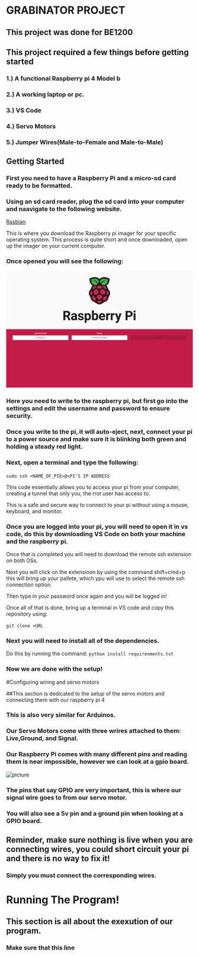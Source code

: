 # GRABINATOR PROJECT

## This project was done for BE1200

## This project required a few things before getting started

### 1.) A functional Raspberry pi 4 Model b 

### 2.) A working laptop or pc.
### 3.) VS Code
### 4.) Servo Motors 
### 5.) Jumper Wires(Male-to-Female and Male-to-Male)


## Getting Started

### First you need to have a Raspberry Pi and a micro-sd card ready to be formatted.

### Using an sd card reader, plug the sd card into your computer and naavigate to the following website.

[Rasbian](https://www.raspberrypi.com/software/)

This is where you download the Raspberry pi imager for your specific operating system. This process is quite short and once
downloaded, open up the imager on your current computer.


### Once opened you will see the following:
![picture](https://github.com/AlessandroB1298/BE1200/blob/main/Screenshot%202023-10-31%20at%203.06.01%20PM.png )


### Here you need to write to the raspberry pi, but first go into the settings and edit the username and password to ensure security.

### Once you write to the pi, it will auto-eject, next, connect your pi to a power source and make sure it is blinking both green and holding a steady red light.

### Next, open a terminal and type the following:
`sudo ssh <NAME_OF_PIE>@<PI'S IP ADDRESS`

This code essentially allows you to access your pi from your computer, creating a tunnel that only you, the rrot user has access to.

This is a safe and secure way to connect to your pi without using a mouse, keyboard, and monitor.

### Once you are logged into your pi, you will need to open it in vs code, do this by downloading VS Code on both your machine and the raspberry pi.

Once that is completed you will need to download the remote ssh extension on both OSs.

Next you will click on the extensioon by using the command shift+cmd+p this will bring up your pallete, which ypu will use to select the remote ssh connection option.

Then type in your password once again and you will be logged in!

Once all of that is done, bring up a terminal in VS code and copy this repository using:

`git clone <URL`

### Next you will need to install all of the dependencies.
Do this by running the command:
`python install requirenments.txt`

### Now we are done with the setup!

#Configuring wiring and servo motors

##This section is dedicated to the setup of the servo motors and connecting them with our raspberry pi 4
### This is also very similar for Arduinos.


### Our Servo Motors come with three wrires attached to them: Live,Ground, and Signal.

### Our Raspberry Pi comes with many different pins and reading them is near impossible, however we can look at a gpio board.

![picture](![picture](https://github.com/AlessandroB1298/BE1200/blob/main/Screenshot%202023-11-04%20at%2012.58.17%20AM.jpeg)
)


### The pins that say GPIO are very important, this is where our signal wire goes to from our servo motor.

### You will also see a 5v pin and a ground pin when looking at a GPIO board.

## Reminder, make sure nothing is live when you are connecting wires, you could short circuit your pi and there is no way to fix it!

### Simply you must connect the corresponding wires.


# Running The Program!

## This section is all about the exexution of our program.
### Make sure that this line 



